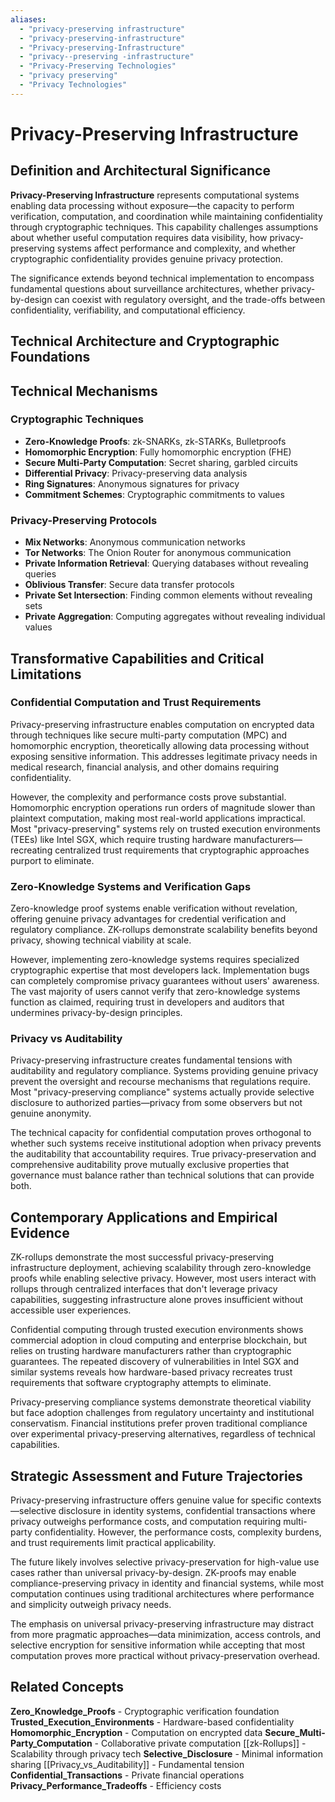 ```yaml
---
aliases:
  - "privacy-preserving infrastructure"
  - "privacy-preserving-infrastructure"
  - "Privacy-preserving-Infrastructure"
  - "privacy--preserving -infrastructure"
  - "Privacy-Preserving Technologies"
  - "privacy preserving"
  - "Privacy Technologies"
---
```


# Privacy-Preserving Infrastructure

## Definition and Architectural Significance

**Privacy-Preserving Infrastructure** represents computational systems enabling data processing without exposure—the capacity to perform verification, computation, and coordination while maintaining confidentiality through cryptographic techniques. This capability challenges assumptions about whether useful computation requires data visibility, how privacy-preserving systems affect performance and complexity, and whether cryptographic confidentiality provides genuine privacy protection.

The significance extends beyond technical implementation to encompass fundamental questions about surveillance architectures, whether privacy-by-design can coexist with regulatory oversight, and the trade-offs between confidentiality, verifiability, and computational efficiency.

## Technical Architecture and Cryptographic Foundations

## Technical Mechanisms

### Cryptographic Techniques
- **Zero-Knowledge Proofs**: zk-SNARKs, zk-STARKs, Bulletproofs
- **Homomorphic Encryption**: Fully homomorphic encryption (FHE)
- **Secure Multi-Party Computation**: Secret sharing, garbled circuits
- **Differential Privacy**: Privacy-preserving data analysis
- **Ring Signatures**: Anonymous signatures for privacy
- **Commitment Schemes**: Cryptographic commitments to values

### Privacy-Preserving Protocols
- **Mix Networks**: Anonymous communication networks
- **Tor Networks**: The Onion Router for anonymous communication
- **Private Information Retrieval**: Querying databases without revealing queries
- **Oblivious Transfer**: Secure data transfer protocols
- **Private Set Intersection**: Finding common elements without revealing sets
- **Private Aggregation**: Computing aggregates without revealing individual values

## Transformative Capabilities and Critical Limitations

### Confidential Computation and Trust Requirements

Privacy-preserving infrastructure enables computation on encrypted data through techniques like secure multi-party computation (MPC) and homomorphic encryption, theoretically allowing data processing without exposing sensitive information. This addresses legitimate privacy needs in medical research, financial analysis, and other domains requiring confidentiality.

However, the complexity and performance costs prove substantial. Homomorphic encryption operations run orders of magnitude slower than plaintext computation, making most real-world applications impractical. Most "privacy-preserving" systems rely on trusted execution environments (TEEs) like Intel SGX, which require trusting hardware manufacturers—recreating centralized trust requirements that cryptographic approaches purport to eliminate.

### Zero-Knowledge Systems and Verification Gaps

Zero-knowledge proof systems enable verification without revelation, offering genuine privacy advantages for credential verification and regulatory compliance. ZK-rollups demonstrate scalability benefits beyond privacy, showing technical viability at scale.

However, implementing zero-knowledge systems requires specialized cryptographic expertise that most developers lack. Implementation bugs can completely compromise privacy guarantees without users' awareness. The vast majority of users cannot verify that zero-knowledge systems function as claimed, requiring trust in developers and auditors that undermines privacy-by-design principles.

### Privacy vs Auditability

Privacy-preserving infrastructure creates fundamental tensions with auditability and regulatory compliance. Systems providing genuine privacy prevent the oversight and recourse mechanisms that regulations require. Most "privacy-preserving compliance" systems actually provide selective disclosure to authorized parties—privacy from some observers but not genuine anonymity.

The technical capacity for confidential computation proves orthogonal to whether such systems receive institutional adoption when privacy prevents the auditability that accountability requires. True privacy-preservation and comprehensive auditability prove mutually exclusive properties that governance must balance rather than technical solutions that can provide both.

## Contemporary Applications and Empirical Evidence

ZK-rollups demonstrate the most successful privacy-preserving infrastructure deployment, achieving scalability through zero-knowledge proofs while enabling selective privacy. However, most users interact with rollups through centralized interfaces that don't leverage privacy capabilities, suggesting infrastructure alone proves insufficient without accessible user experiences.

Confidential computing through trusted execution environments shows commercial adoption in cloud computing and enterprise blockchain, but relies on trusting hardware manufacturers rather than cryptographic guarantees. The repeated discovery of vulnerabilities in Intel SGX and similar systems reveals how hardware-based privacy recreates trust requirements that software cryptography attempts to eliminate.

Privacy-preserving compliance systems demonstrate theoretical viability but face adoption challenges from regulatory uncertainty and institutional conservatism. Financial institutions prefer proven traditional compliance over experimental privacy-preserving alternatives, regardless of technical capabilities.

## Strategic Assessment and Future Trajectories

Privacy-preserving infrastructure offers genuine value for specific contexts—selective disclosure in identity systems, confidential transactions where privacy outweighs performance costs, and computation requiring multi-party confidentiality. However, the performance costs, complexity burdens, and trust requirements limit practical applicability.

The future likely involves selective privacy-preservation for high-value use cases rather than universal privacy-by-design. ZK-proofs may enable compliance-preserving privacy in identity and financial systems, while most computation continues using traditional architectures where performance and simplicity outweigh privacy needs.

The emphasis on universal privacy-preserving infrastructure may distract from more pragmatic approaches—data minimization, access controls, and selective encryption for sensitive information while accepting that most computation proves more practical without privacy-preservation overhead.

## Related Concepts

**Zero_Knowledge_Proofs** - Cryptographic verification foundation
**Trusted_Execution_Environments** - Hardware-based confidentiality
**Homomorphic_Encryption** - Computation on encrypted data
**Secure_Multi-Party_Computation** - Collaborative private computation
[[zk-Rollups]] - Scalability through privacy tech
**Selective_Disclosure** - Minimal information sharing
[[Privacy_vs_Auditability]] - Fundamental tension
**Confidential_Transactions** - Private financial operations
**Privacy_Performance_Tradeoffs** - Efficiency costs